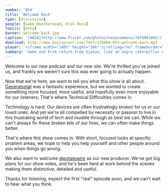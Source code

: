 ```yaml
---
number: '054'
title: 'Welcome Back'
type: [discussion]
people: [Gabe Weatherhead, Erik Hess]
topics: [meta]
banner: welcome-back.jpg
caption: '[NASA](http://www.flickr.com/photos/nasacommons/7876061882/)'
download: http://www.buzzsprout.com/7417/128084-054-welcome-back.mp3
player: '<iframe width="100%" height="166" scrolling="no" frameborder="no" src="https://w.soundcloud.com/player/?url=https%3A//api.soundcloud.com/tracks/118745425"></iframe>'
summary: 'Gabe and Erik return from hiatus, like an angry caterpillar emerging from a cocoon... with wings and stuff.'
---
```


Welcome to our new podcast and our new site. We're thrilled you've joined us, and frankly we weren't sure this was ever going to actually happen.

Now that we're here, we want to tell you what this show is all about. [Generational](http://www.70decibels.com/generational/) was a fantastic experience, but we wanted to create something more focused, more useful, and hopefully even more enjoyable for our listeners. That's where Technical Difficulties comes in.

Technology is hard. Our devices are often frustratingly broken for us or our loved ones. And yet we're all compelled by necessity or passion to live in this frustrating world of tech and muddle through as best we can. While we can't always fix these broken bits of our lives, we can often make things better. 

That's where this show comes in. With short, focused looks at specific problem areas, we hope to help you help yourself and other people around you when things go wrong. 

We also want to welcome [@potatowire](http://twitter.com/potatowire) as our new producer. We've got big plans for our show notes, and he's been hard at work behind the scenes making them distinctive, detailed and useful.

Thanks for listening, expect the first "real" episode soon, and we can't wait to hear what you think.